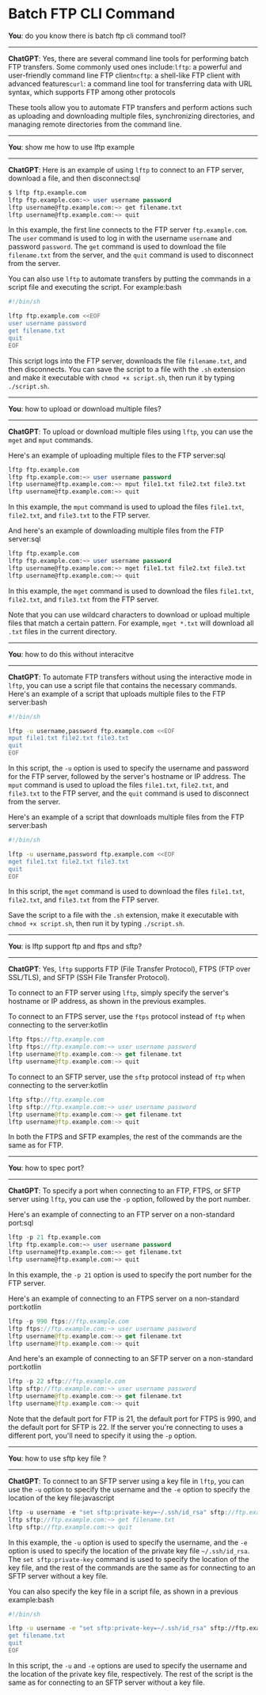 # Batch FTP CLI Command
**You**: 
do you know there is batch ftp cli command tool?

--------
**ChatGPT**: Yes, there are several command line tools for performing batch FTP transfers. Some commonly used ones include:```lftp```: a powerful and user-friendly command line FTP client```ncftp```: a shell-like FTP client with advanced features```curl```: a command line tool for transferring data with URL syntax, which supports FTP among other protocols

These tools allow you to automate FTP transfers and perform actions such as uploading and downloading multiple files, synchronizing directories, and managing remote directories from the command line.

--------
**You**: show me how to use lftp example

--------
**ChatGPT**: Here is an example of using ```lftp``` to connect to an FTP server, download a file, and then disconnect:sql
```sql
$ lftp ftp.example.com
lftp ftp.example.com:~> user username password
lftp username@ftp.example.com:~> get filename.txt
lftp username@ftp.example.com:~> quit
```

In this example, the first line connects to the FTP server ```ftp.example.com```. The ```user``` command is used to log in with the username ```username``` and password ```password```. The ```get``` command is used to download the file ```filename.txt``` from the server, and the ```quit``` command is used to disconnect from the server.

You can also use ```lftp``` to automate transfers by putting the commands in a script file and executing the script. For example:bash
```bash
#!/bin/sh

lftp ftp.example.com <<EOF
user username password
get filename.txt
quit
EOF
```

This script logs into the FTP server, downloads the file ```filename.txt```, and then disconnects. You can save the script to a file with the ```.sh``` extension and make it executable with ```chmod +x script.sh```, then run it by typing ```./script.sh```.

--------
**You**: how to upload or download multiple files?

--------
**ChatGPT**: To upload or download multiple files using ```lftp```, you can use the ```mget``` and ```mput``` commands.

Here's an example of uploading multiple files to the FTP server:sql
```sql
lftp ftp.example.com
lftp ftp.example.com:~> user username password
lftp username@ftp.example.com:~> mput file1.txt file2.txt file3.txt
lftp username@ftp.example.com:~> quit
```

In this example, the ```mput``` command is used to upload the files ```file1.txt```, ```file2.txt```, and ```file3.txt``` to the FTP server.

And here's an example of downloading multiple files from the FTP server:sql
```sql
lftp ftp.example.com
lftp ftp.example.com:~> user username password
lftp username@ftp.example.com:~> mget file1.txt file2.txt file3.txt
lftp username@ftp.example.com:~> quit
```

In this example, the ```mget``` command is used to download the files ```file1.txt```, ```file2.txt```, and ```file3.txt``` from the FTP server.

Note that you can use wildcard characters to download or upload multiple files that match a certain pattern. For example, ```mget *.txt``` will download all ```.txt``` files in the current directory.

--------
**You**: how to do this without interacitve

--------
**ChatGPT**: To automate FTP transfers without using the interactive mode in ```lftp```, you can use a script file that contains the necessary commands. Here's an example of a script that uploads multiple files to the FTP server:bash
```bash
#!/bin/sh

lftp -u username,password ftp.example.com <<EOF
mput file1.txt file2.txt file3.txt
quit
EOF
```

In this script, the ```-u``` option is used to specify the username and password for the FTP server, followed by the server's hostname or IP address. The ```mput``` command is used to upload the files ```file1.txt```, ```file2.txt```, and ```file3.txt``` to the FTP server, and the ```quit``` command is used to disconnect from the server.

Here's an example of a script that downloads multiple files from the FTP server:bash
```bash
#!/bin/sh

lftp -u username,password ftp.example.com <<EOF
mget file1.txt file2.txt file3.txt
quit
EOF
```

In this script, the ```mget``` command is used to download the files ```file1.txt```, ```file2.txt```, and ```file3.txt``` from the FTP server.

Save the script to a file with the ```.sh``` extension, make it executable with ```chmod +x script.sh```, then run it by typing ```./script.sh```.

--------
**You**: is lftp support ftp and ftps and sftp?

--------
**ChatGPT**: Yes, ```lftp``` supports FTP (File Transfer Protocol), FTPS (FTP over SSL/TLS), and SFTP (SSH File Transfer Protocol).

To connect to an FTP server using ```lftp```, simply specify the server's hostname or IP address, as shown in the previous examples.

To connect to an FTPS server, use the ```ftps``` protocol instead of ```ftp``` when connecting to the server:kotlin
```kotlin
lftp ftps://ftp.example.com
lftp ftps://ftp.example.com:~> user username password
lftp username@ftp.example.com:~> get filename.txt
lftp username@ftp.example.com:~> quit
```

To connect to an SFTP server, use the ```sftp``` protocol instead of ```ftp``` when connecting to the server:kotlin
```kotlin
lftp sftp://ftp.example.com
lftp sftp://ftp.example.com:~> user username password
lftp username@ftp.example.com:~> get filename.txt
lftp username@ftp.example.com:~> quit
```

In both the FTPS and SFTP examples, the rest of the commands are the same as for FTP.

--------
**You**: how to spec port?

--------
**ChatGPT**: To specify a port when connecting to an FTP, FTPS, or SFTP server using ```lftp```, you can use the ```-p``` option, followed by the port number.

Here's an example of connecting to an FTP server on a non-standard port:sql
```sql
lftp -p 21 ftp.example.com
lftp ftp.example.com:~> user username password
lftp username@ftp.example.com:~> get filename.txt
lftp username@ftp.example.com:~> quit
```

In this example, the ```-p 21``` option is used to specify the port number for the FTP server.

Here's an example of connecting to an FTPS server on a non-standard port:kotlin
```kotlin
lftp -p 990 ftps://ftp.example.com
lftp ftps://ftp.example.com:~> user username password
lftp username@ftp.example.com:~> get filename.txt
lftp username@ftp.example.com:~> quit
```

And here's an example of connecting to an SFTP server on a non-standard port:kotlin
```kotlin
lftp -p 22 sftp://ftp.example.com
lftp sftp://ftp.example.com:~> user username password
lftp username@ftp.example.com:~> get filename.txt
lftp username@ftp.example.com:~> quit
```

Note that the default port for FTP is 21, the default port for FTPS is 990, and the default port for SFTP is 22. If the server you're connecting to uses a different port, you'll need to specify it using the ```-p``` option.

--------
**You**: how to use sftp key file ?

--------
**ChatGPT**: To connect to an SFTP server using a key file in ```lftp```, you can use the ```-u``` option to specify the username and the ```-e``` option to specify the location of the key file:javascript
```javascript
lftp -u username -e "set sftp:private-key=~/.ssh/id_rsa" sftp://ftp.example.com
lftp sftp://ftp.example.com:~> get filename.txt
lftp sftp://ftp.example.com:~> quit
```

In this example, the ```-u``` option is used to specify the username, and the ```-e``` option is used to specify the location of the private key file ```~/.ssh/id_rsa```. The ```set sftp:private-key``` command is used to specify the location of the key file, and the rest of the commands are the same as for connecting to an SFTP server without a key file.

You can also specify the key file in a script file, as shown in a previous example:bash
```bash
#!/bin/sh

lftp -u username -e "set sftp:private-key=~/.ssh/id_rsa" sftp://ftp.example.com <<EOF
get filename.txt
quit
EOF
```

In this script, the ```-u``` and ```-e``` options are used to specify the username and the location of the private key file, respectively. The rest of the script is the same as for connecting to an SFTP server without a key file.

